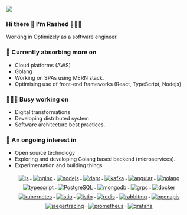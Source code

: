 ![](https://github.com/halfrost/halfrost/blob/master/icons/header_.png)

### Hi there 👋 I'm Rashed 👨🏻‍💻

Working in Optimizely as a software engineer.

### 🌱 Currently absorbing more on
- Cloud platforms (AWS)
- Golang
- Working on SPAs using MERN stack.
- Optimising use of front-end frameworks (React, TypeScript, Nodejs)

### 🏃🏻‍♂️ Busy working on
- Digital transformations
- Developing distributed system
- Software architecture best practices.

### 🔭 An ongoing interest in
- Open source technology
- Exploring and developing Golang based backend (microservices).
- Experimentation and building things


<p align="center">
  <a href="https://developer.mozilla.org/en-US/docs/Web/JavaScript">
  <img src="https://www.vectorlogo.zone/logos/javascript/javascript-ar21.svg" alt="js" style="vertical-align:top; margin:4px;">
</a>
<a href="https://www.nginx.com/">
  <img src="https://www.vectorlogo.zone/logos/nginx/nginx-ar21.svg" alt="nginx" style="vertical-align:top; margin:4px;">
</a>
<a href="https://nodejs.org/en/">
  <img src="https://www.vectorlogo.zone/logos/nodejs/nodejs-ar21.svg" alt="nodejs" style="vertical-align:top; margin:4px;">
</a>
<a href="https://dapr.io/">
  <img src="https://www.vectorlogo.zone/logos/daprio/daprio-ar21.svg" alt="dapr" style="vertical-align:top; margin:4px;">
</a>
  <a href="">
    <img src="https://www.vectorlogo.zone/logos/apache_kafka/apache_kafka-ar21.svg" alt="kafka" style="vertical-align:top; margin:4px;">
  </a>
  <a href="https://reactjs.org/">
    <img src="https://www.vectorlogo.zone/logos/reactjs/reactjs-ar21.svg" alt="angular" style="vertical-align:top; margin:4px;">
  </a>
   <a href="https://go.dev/">
    <img src="https://www.vectorlogo.zone/logos/golang/golang-ar21.svg" alt="golang" style="vertical-align:top; margin:4px;">
  </a>
  <a href="">
    <img src="https://www.vectorlogo.zone/logos/typescriptlang/typescriptlang-ar21.svg" alt="typescript" style="vertical-align:top; margin:4px;">
  </a>
  <a href="https://www.postgresql.org/">
  <img src="https://www.vectorlogo.zone/logos/postgresql/postgresql-ar21.svg" alt="PostgreSQL" style="vertical-align:top; margin:4px;">
</a>
  <a href="https://www.mongodb.com/">
    <img src="https://www.vectorlogo.zone/logos/mongodb/mongodb-ar21.svg" alt="mongodb" style="vertical-align:top; margin:4px;">
  </a>
   <a href="https://grpc.io/">
    <img src="https://www.vectorlogo.zone/logos/grpcio/grpcio-ar21.svg" alt="grpc" style="vertical-align:top; margin:4px;">
  </a>
  <a href="https://hub.docker.com/">
    <img src="https://www.vectorlogo.zone/logos/docker/docker-ar21.svg" alt="docker" style="vertical-align:top; margin:4px">
  </a>
  <a href="https://kubernetes.io">
    <img src="https://www.vectorlogo.zone/logos/kubernetes/kubernetes-ar21.svg" alt="kubernetes" style="vertical-align:top; margin:4px">
  </a>
  <a href="https://istio.io">
    <img src="https://www.vectorlogo.zone/logos/istioio/istioio-ar21.svg" alt="istio" style="vertical-align:top; margin:4px">
  </a>
  <a href="https://www.envoyproxy.io">
    <img src="https://www.vectorlogo.zone/logos/envoyproxyio/envoyproxyio-ar21.svg" alt="istio" style="vertical-align:top; margin:4px">
  </a>
  <a href="https://redis.io/">
  <img src="https://www.vectorlogo.zone/logos/redis/redis-ar21.svg" alt="redis" style="vertical-align:top; margin:4px;">
  </a>
   <a href="https://www.rabbitmq.com">
    <img src="https://www.vectorlogo.zone/logos/rabbitmq/rabbitmq-ar21.svg" alt="rabbitmq" style="vertical-align:top; margin:4px">
  </a>
   <a href="https://www.openapis.org/">
    <img src="https://www.vectorlogo.zone/logos/openapis/openapis-ar21.svg" alt="openapis" style="vertical-align:top; margin:4px">
  </a>
  <a href="https://www.jaegertracing.io/">
    <img src="https://www.vectorlogo.zone/logos/jaegertracingio/jaegertracingio-ar21.svg" alt="jaegertracing" style="vertical-align:top; margin:4px">
  </a>
   <a href="https://prometheus.io/">
    <img src="https://www.vectorlogo.zone/logos/prometheusio/prometheusio-ar21.svg" alt="prometheus" style="vertical-align:top; margin:4px">
  </a>
  <a href="https://grafana.com/">
    <img src="https://www.vectorlogo.zone/logos/grafana/grafana-ar21.svg" alt="grafana" style="vertical-align:top; margin:4px">
  </a>
</p>
<br/>
